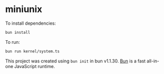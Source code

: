 # miniunix

To install dependencies:

```bash
bun install
```

To run:

```bash
bun run kernel/system.ts
```

This project was created using `bun init` in bun v1.1.30. [Bun](https://bun.sh) is a fast all-in-one JavaScript runtime.
